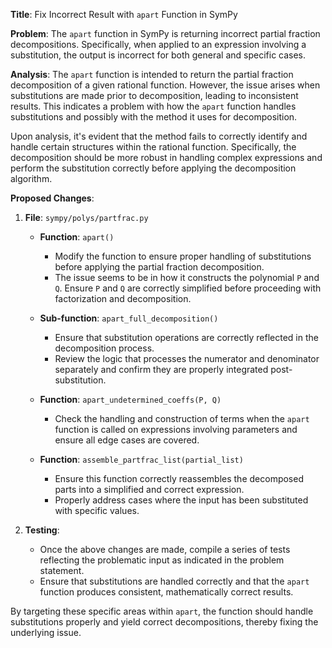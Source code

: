 **Title**: Fix Incorrect Result with `apart` Function in SymPy

**Problem**: The `apart` function in SymPy is returning incorrect partial fraction decompositions. Specifically, when applied to an expression involving a substitution, the output is incorrect for both general and specific cases.

**Analysis**: The `apart` function is intended to return the partial fraction decomposition of a given rational function. However, the issue arises when substitutions are made prior to decomposition, leading to inconsistent results. This indicates a problem with how the `apart` function handles substitutions and possibly with the method it uses for decomposition.

Upon analysis, it's evident that the method fails to correctly identify and handle certain structures within the rational function. Specifically, the decomposition should be more robust in handling complex expressions and perform the substitution correctly before applying the decomposition algorithm.

**Proposed Changes**:
1. **File**: `sympy/polys/partfrac.py`
   - **Function**: `apart()`
     - Modify the function to ensure proper handling of substitutions before applying the partial fraction decomposition.
     - The issue seems to be in how it constructs the polynomial `P` and `Q`. Ensure `P` and `Q` are correctly simplified before proceeding with factorization and decomposition.
     
   - **Sub-function**: `apart_full_decomposition()`
     - Ensure that substitution operations are correctly reflected in the decomposition process.
     - Review the logic that processes the numerator and denominator separately and confirm they are properly integrated post-substitution.
     
   - **Function**: `apart_undetermined_coeffs(P, Q)`
     - Check the handling and construction of terms when the `apart` function is called on expressions involving parameters and ensure all edge cases are covered.
     
   - **Function**: `assemble_partfrac_list(partial_list)`
     - Ensure this function correctly reassembles the decomposed parts into a simplified and correct expression.
     - Properly address cases where the input has been substituted with specific values.

2. **Testing**:
   - Once the above changes are made, compile a series of tests reflecting the problematic input as indicated in the problem statement.
   - Ensure that substitutions are handled correctly and that the `apart` function produces consistent, mathematically correct results.

By targeting these specific areas within `apart`, the function should handle substitutions properly and yield correct decompositions, thereby fixing the underlying issue.